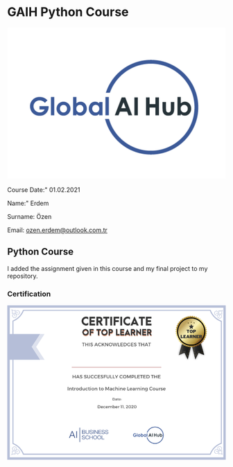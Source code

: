 # GAIH Python Course
![](img/logo.png)

Course Date:" 01.02.2021

Name:" Erdem 

Surname: Özen  

Email: ozen.erdem@outlook.com.tr

## Python Course 
I added the assignment given in this course and my final project to my repository.

### Certification
![](img/certificate_ex.png)
